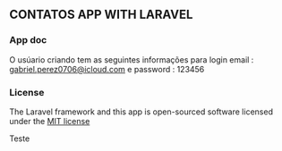 ## CONTATOS APP WITH LARAVEL 
### App doc

O usúario criando tem as seguintes informações para login
email : gabriel.perez0706@icloud.com  e password : 123456 

### License

The Laravel framework and this app is open-sourced software licensed under the [MIT license](http://opensource.org/licenses/MIT)

Teste
